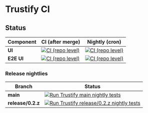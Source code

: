 # Trustify CI

## Status

Component | CI (after merge) | Nightly (cron)
--|--|--
**UI** | [![CI (repo level)](https://github.com/trustification/trustify-ui/actions/workflows/ci-repo.yaml/badge.svg?branch=main)](https://github.com/trustification/trustify-ui/actions/workflows/ci-repo.yaml) | [![CI (repo level)](https://github.com/trustification/trustify-ui/actions/workflows/ci-repo.yaml/badge.svg?branch=main&event=schedule)](https://github.com/trustification/trustify-ui/actions/workflows/ci-repo.yaml)
**E2E UI** | [![CI (repo level)](https://github.com/trustification/trustify-ui-tests/actions/workflows/global-ci.yaml/badge.svg?branch=main)](https://github.com/trustification/trustify-ui-tests/actions/workflows/global-ci.yaml) | [![CI (repo level)](https://github.com/trustification/trustify-ui-tests/actions/workflows/global-ci.yaml/badge.svg?branch=main&event=schedule)](https://github.com/trustification/trustify-ui-tests/actions/workflows/global-ci.yaml)

### Release nightlies

Branch | Status
-------|--
**main** | [![Run Trustify main nightly tests](https://github.com/trustification/trustify-ci/actions/workflows/nightly-main.yaml/badge.svg?branch=main)](https://github.com/trustification/trustify-ci/actions/workflows/nightly-main.yaml)
**release/0.2.z** | [![Run Trustify release/0.2.z nightly tests](https://github.com/trustification/trustify-ci/actions/workflows/nightly-release-0-2.yaml/badge.svg?branch=main)](https://github.com/trustification/trustify-ci/actions/workflows/nightly-release-0-2.yaml)

